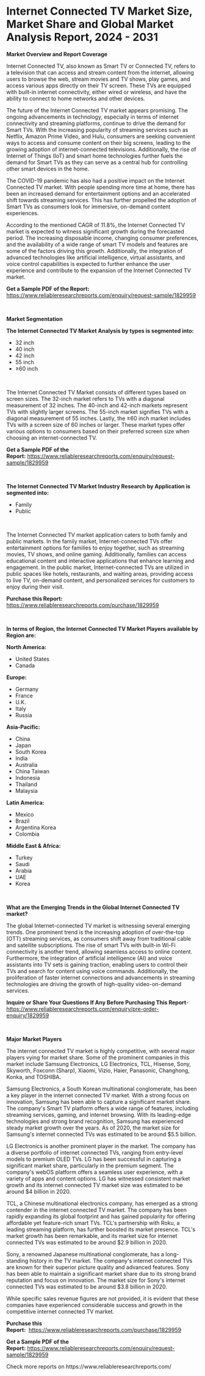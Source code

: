 <p><h1>Internet Connected TV Market Size, Market Share and Global Market Analysis Report, 2024 - 2031</h1></p><p><strong>Market Overview and Report Coverage</strong></p>
<p><p>Internet Connected TV, also known as Smart TV or Connected TV, refers to a television that can access and stream content from the internet, allowing users to browse the web, stream movies and TV shows, play games, and access various apps directly on their TV screen. These TVs are equipped with built-in internet connectivity, either wired or wireless, and have the ability to connect to home networks and other devices.</p><p>The future of the Internet Connected TV market appears promising. The ongoing advancements in technology, especially in terms of internet connectivity and streaming platforms, continue to drive the demand for Smart TVs. With the increasing popularity of streaming services such as Netflix, Amazon Prime Video, and Hulu, consumers are seeking convenient ways to access and consume content on their big screens, leading to the growing adoption of internet-connected televisions. Additionally, the rise of Internet of Things (IoT) and smart home technologies further fuels the demand for Smart TVs as they can serve as a central hub for controlling other smart devices in the home.</p><p>The COVID-19 pandemic has also had a positive impact on the Internet Connected TV market. With people spending more time at home, there has been an increased demand for entertainment options and an accelerated shift towards streaming services. This has further propelled the adoption of Smart TVs as consumers look for immersive, on-demand content experiences.</p><p>According to the mentioned CAGR of 11.8%, the Internet Connected TV market is expected to witness significant growth during the forecasted period. The increasing disposable income, changing consumer preferences, and the availability of a wide range of smart TV models and features are some of the factors driving this growth. Additionally, the integration of advanced technologies like artificial intelligence, virtual assistants, and voice control capabilities is expected to further enhance the user experience and contribute to the expansion of the Internet Connected TV market.</p></p>
<p><strong>Get a Sample PDF of the Report:</strong> <a href="https://www.reliableresearchreports.com/enquiry/request-sample/1829959">https://www.reliableresearchreports.com/enquiry/request-sample/1829959</a></p>
<p>&nbsp;</p>
<p><strong>Market Segmentation</strong></p>
<p><strong>The Internet Connected TV Market Analysis by types is segmented into:</strong></p>
<p><ul><li>32 inch</li><li>40 inch</li><li>42 inch</li><li>55 inch</li><li>≥60 inch</li></ul></p>
<p>&nbsp;</p>
<p><p>The Internet Connected TV Market consists of different types based on screen sizes. The 32-inch market refers to TVs with a diagonal measurement of 32 inches. The 40-inch and 42-inch markets represent TVs with slightly larger screens. The 55-inch market signifies TVs with a diagonal measurement of 55 inches. Lastly, the ≥60 inch market includes TVs with a screen size of 60 inches or larger. These market types offer various options to consumers based on their preferred screen size when choosing an internet-connected TV.</p></p>
<p><strong>Get a Sample PDF of the Report:</strong>&nbsp;<a href="https://www.reliableresearchreports.com/enquiry/request-sample/1829959">https://www.reliableresearchreports.com/enquiry/request-sample/1829959</a></p>
<p>&nbsp;</p>
<p><strong>The Internet Connected TV Market Industry Research by Application is segmented into:</strong></p>
<p><ul><li>Family</li><li>Public</li></ul></p>
<p>&nbsp;</p>
<p><p>The Internet Connected TV market application caters to both family and public markets. In the family market, Internet-connected TVs offer entertainment options for families to enjoy together, such as streaming movies, TV shows, and online gaming. Additionally, families can access educational content and interactive applications that enhance learning and engagement. In the public market, Internet-connected TVs are utilized in public spaces like hotels, restaurants, and waiting areas, providing access to live TV, on-demand content, and personalized services for customers to enjoy during their visit.</p></p>
<p><strong>Purchase this Report:</strong>&nbsp; <a href="https://www.reliableresearchreports.com/purchase/1829959">https://www.reliableresearchreports.com/purchase/1829959</a></p>
<p>&nbsp;</p>
<p><strong>In terms of Region, the Internet Connected TV Market Players available by Region are:</strong></p>
<p>
    <p> <strong> North America: </strong>
        <ul>
            <li>United States</li>
            <li>Canada</li>
        </ul>
        </p> 
    <p> <strong> Europe: </strong>
        <ul>
            <li>Germany</li>
            <li>France</li>
            <li>U.K.</li>
            <li>Italy</li>
            <li>Russia</li>
        </ul>
        </p> 
    <p> <strong> Asia-Pacific: </strong>
        <ul>
            <li>China</li>
            <li>Japan</li>
            <li>South Korea</li>
            <li>India</li>
            <li>Australia</li>
            <li>China Taiwan</li>
            <li>Indonesia</li>
            <li>Thailand</li>
            <li>Malaysia</li>
        </ul>
        </p> 
    <p> <strong> Latin America: </strong>
        <ul>
            <li>Mexico</li>
            <li>Brazil</li>
            <li>Argentina Korea</li>
            <li>Colombia</li>
        </ul>
        </p> 
    <p> <strong> Middle East & Africa: </strong>
        <ul>
            <li>Turkey</li>
            <li>Saudi</li>
            <li>Arabia</li>
            <li>UAE</li>
            <li>Korea</li>
        </ul>
    </p>
    </p>
<p>&nbsp;</p>
<p><strong>What are the Emerging Trends in the Global Internet Connected TV market?</strong></p>
<p><p>The global Internet-connected TV market is witnessing several emerging trends. One prominent trend is the increasing adoption of over-the-top (OTT) streaming services, as consumers shift away from traditional cable and satellite subscriptions. The rise of smart TVs with built-in Wi-Fi connectivity is another trend, allowing seamless access to online content. Furthermore, the integration of artificial intelligence (AI) and voice assistants into TV sets is gaining traction, enabling users to control their TVs and search for content using voice commands. Additionally, the proliferation of faster internet connections and advancements in streaming technologies are driving the growth of high-quality video-on-demand services.</p></p>
<p><strong>Inquire or Share Your Questions If Any Before Purchasing This Report</strong>- <a href="https://www.reliableresearchreports.com/enquiry/pre-order-enquiry/1829959">https://www.reliableresearchreports.com/enquiry/pre-order-enquiry/1829959</a></p>
<p>&nbsp;</p>
<p><strong>Major Market Players</strong></p>
<p><p>The internet connected TV market is highly competitive, with several major players vying for market share. Some of the prominent companies in this market include Samsung Electronics, LG Electronics, TCL, Hisense, Sony, Skyworth, Foxconn (Sharp), Xiaomi, Vizio, Haier, Panasonic, Changhong, Konka, and TOSHIBA.</p><p>Samsung Electronics, a South Korean multinational conglomerate, has been a key player in the internet connected TV market. With a strong focus on innovation, Samsung has been able to capture a significant market share. The company's Smart TV platform offers a wide range of features, including streaming services, gaming, and internet browsing. With its leading-edge technologies and strong brand recognition, Samsung has experienced steady market growth over the years. As of 2020, the market size for Samsung's internet connected TVs was estimated to be around $5.5 billion.</p><p>LG Electronics is another prominent player in the market. The company has a diverse portfolio of internet connected TVs, ranging from entry-level models to premium OLED TVs. LG has been successful in capturing a significant market share, particularly in the premium segment. The company's webOS platform offers a seamless user experience, with a variety of apps and content options. LG has witnessed consistent market growth and its internet connected TV market size was estimated to be around $4 billion in 2020.</p><p>TCL, a Chinese multinational electronics company, has emerged as a strong contender in the internet connected TV market. The company has been rapidly expanding its global footprint and has gained popularity for offering affordable yet feature-rich smart TVs. TCL's partnership with Roku, a leading streaming platform, has further boosted its market presence. TCL's market growth has been remarkable, and its market size for internet connected TVs was estimated to be around $2.9 billion in 2020.</p><p>Sony, a renowned Japanese multinational conglomerate, has a long-standing history in the TV market. The company's internet connected TVs are known for their superior picture quality and advanced features. Sony has been able to maintain a significant market share due to its strong brand reputation and focus on innovation. The market size for Sony's internet connected TVs was estimated to be around $3.8 billion in 2020.</p><p>While specific sales revenue figures are not provided, it is evident that these companies have experienced considerable success and growth in the competitive internet connected TV market.</p></p>
<p><strong>Purchase this Report:</strong>&nbsp;&nbsp;<a href="https://www.reliableresearchreports.com/purchase/1829959">https://www.reliableresearchreports.com/purchase/1829959</a></p>
<p></p>
<p><strong>Get a Sample PDF of the Report:</strong>&nbsp;<a href="https://www.reliableresearchreports.com/enquiry/request-sample/1829959">https://www.reliableresearchreports.com/enquiry/request-sample/1829959</a></p>
<p>Check more reports on https://www.reliableresearchreports.com/</p>